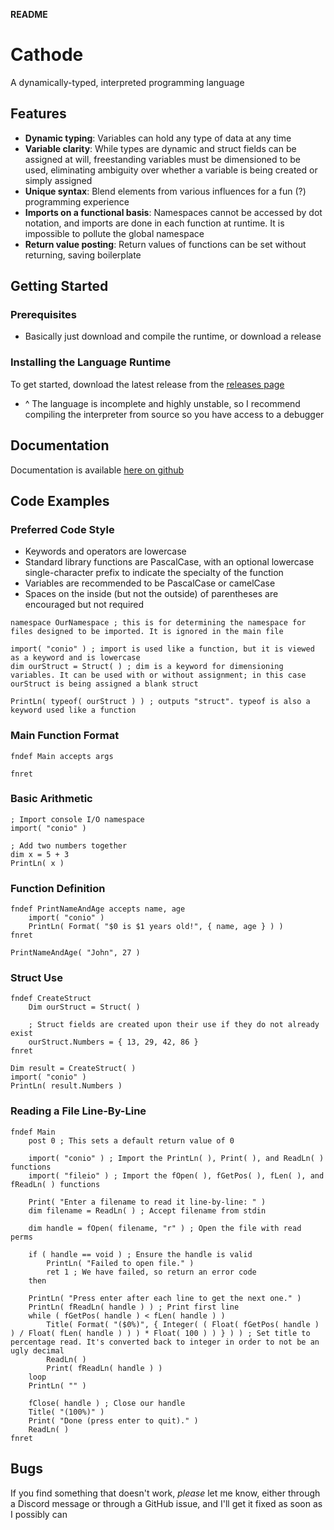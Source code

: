 **README**

# Cathode

A dynamically-typed, interpreted programming language

## Features

*   **Dynamic typing**: Variables can hold any type of data at any time
*	**Variable clarity**: While types are dynamic and struct fields can be assigned at will, freestanding variables must be dimensioned to be used, eliminating ambiguity over whether a variable is being created or simply assigned
*   **Unique syntax**: Blend elements from various influences for a fun (?) programming experience
*	**Imports on a functional basis**: Namespaces cannot be accessed by dot notation, and imports are done in each function at runtime. It is impossible to pollute the global namespace
*	**Return value posting**: Return values of functions can be set without returning, saving boilerplate

## Getting Started

### Prerequisites

*   Basically just download and compile the runtime, or download a release

### Installing the Language Runtime

To get started, download the latest release from the [releases page](https://github.com/rocky-horror/cathode/releases)

*	^ The language is incomplete and highly unstable, so I recommend compiling the interpreter from source so you have access to a debugger

## Documentation

Documentation is available [here on github](https://github.com/rocky-horror/cathode/blob/master/DOCUMENTATION.md)

## Code Examples

### Preferred Code Style

*	Keywords and operators are lowercase
*	Standard library functions are PascalCase, with an optional lowercase single-character prefix to indicate the specialty of the function
*	Variables are recommended to be PascalCase or camelCase
*	Spaces on the inside (but not the outside) of parentheses are encouraged but not required

```
namespace OurNamespace ; this is for determining the namespace for files designed to be imported. It is ignored in the main file

import( "conio" ) ; import is used like a function, but it is viewed as a keyword and is lowercase
dim ourStruct = Struct( ) ; dim is a keyword for dimensioning variables. It can be used with or without assignment; in this case ourStruct is being assigned a blank struct

PrintLn( typeof( ourStruct ) ) ; outputs "struct". typeof is also a keyword used like a function

```

### Main Function Format

```
fndef Main accepts args
	
fnret
```

### Basic Arithmetic

```
; Import console I/O namespace
import( "conio" )

; Add two numbers together
dim x = 5 + 3
PrintLn( x )
```

### Function Definition

```
fndef PrintNameAndAge accepts name, age
	import( "conio" )
	PrintLn( Format( "$0 is $1 years old!", { name, age } ) )
fnret

PrintNameAndAge( "John", 27 )
```

### Struct Use 

```
fndef CreateStruct
	Dim ourStruct = Struct( )
	
	; Struct fields are created upon their use if they do not already exist
	ourStruct.Numbers = { 13, 29, 42, 86 }
fnret

Dim result = CreateStruct( )
import( "conio" )
PrintLn( result.Numbers )
```

### Reading a File Line-By-Line

```
fndef Main
	post 0 ; This sets a default return value of 0

	import( "conio" ) ; Import the PrintLn( ), Print( ), and ReadLn( ) functions
	import( "fileio" ) ; Import the fOpen( ), fGetPos( ), fLen( ), and fReadLn( ) functions

	Print( "Enter a filename to read it line-by-line: " )
	dim filename = ReadLn( ) ; Accept filename from stdin
	
	dim handle = fOpen( filename, "r" ) ; Open the file with read perms
	
	if ( handle == void ) ; Ensure the handle is valid
		PrintLn( "Failed to open file." )
		ret 1 ; We have failed, so return an error code
	then
	
	PrintLn( "Press enter after each line to get the next one." )
	PrintLn( fReadLn( handle ) ) ; Print first line
	while ( fGetPos( handle ) < fLen( handle ) )
		Title( Format( "($0%)", { Integer( ( Float( fGetPos( handle ) ) / Float( fLen( handle ) ) ) * Float( 100 ) ) } ) ) ; Set title to percentage read. It's converted back to integer in order to not be an ugly decimal
		ReadLn( )
		Print( fReadLn( handle ) )
	loop
	PrintLn( "" )
	
	fClose( handle ) ; Close our handle
	Title( "(100%)" )
	Print( "Done (press enter to quit)." )
	ReadLn( )
fnret
```

## Bugs

If you find something that doesn't work, *please* let me know, either through a Discord message or through a GitHub issue, and I'll get it fixed as soon as I possibly can
